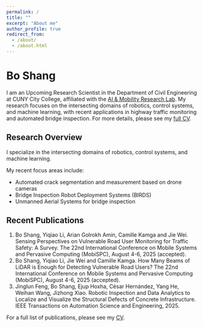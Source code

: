 ```yaml
---
permalink: /
title: ""
excerpt: "About me"
author_profile: true
redirect_from:
  - /about/
  - /about.html
---
```


# Bo Shang

I am an Upcoming Research Scientist in the Department of Civil Engineering at CUNY City College, affiliated with the [AI & Mobility Research Lab](https://yiqiao-li.github.io/). My research focuses on the intersecting domains of robotics, control systems, and machine learning, with recent applications in highway traffic monitoring and automated bridge inspection. For more details, please see my [full CV](/cv/).

## Research Overview

I specialize in the intersecting domains of robotics, control systems, and machine learning.

My recent focus areas include:
- Automated crack segmentation and measurement based on drone cameras
- Bridge Inspection Robot Deployment Systems (BIRDS)
- Unmanned Aerial Systems for bridge inspection

## Recent Publications

1. Bo Shang, Yiqiao Li, Arian Golrokh Amin, Camille Kamga and Jie Wei. Sensing Perspectives on Vulnerable Road User Monitoring for Traffic Safety: A Survey. The 22nd International Conference on Mobile Systems and Pervasive Computing (MobiSPC), August 4-6, 2025 (accepted).
2. Bo Shang, Yiqiao Li, Jie Wei and Camille Kamga. How Many Beams of LiDAR is Enough for Detecting Vulnerable Road Users? The 22nd International Conference on Mobile Systems and Pervasive Computing (MobiSPC), August 4-6, 2025 (accepted).
3. Jinglun Feng, Bo Shang, Ejup Hoxha, César Hernández, Yang He, Weihan Wang, Jizhong Xiao. Robotic Inspection and Data Analytics to Localize and Visualize the Structural Defects of Concrete Infrastructure. IEEE Transactions on Automation Science and Engineering, 2025.

For a full list of publications, please see my [CV](/cv/).
